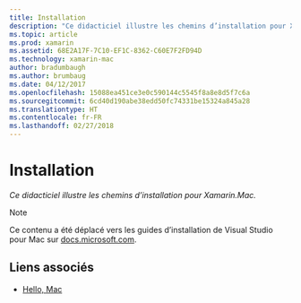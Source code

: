 ```yaml
---
title: Installation
description: "Ce didacticiel illustre les chemins d’installation pour Xamarin.Mac."
ms.topic: article
ms.prod: xamarin
ms.assetid: 68E2A17F-7C10-EF1C-8362-C60E7F2FD94D
ms.technology: xamarin-mac
author: bradumbaugh
ms.author: brumbaug
ms.date: 04/12/2017
ms.openlocfilehash: 15088ea451ce3e0c590144c5545f8a8e8d5f7c6a
ms.sourcegitcommit: 6cd40d190abe38edd50fc74331be15324a845a28
ms.translationtype: HT
ms.contentlocale: fr-FR
ms.lasthandoff: 02/27/2018
---
```

# <a name="installation"></a>Installation

_Ce didacticiel illustre les chemins d’installation pour Xamarin.Mac._

> [!NOTE]
> Ce contenu a été déplacé vers les guides d’installation de Visual Studio pour Mac sur [docs.microsoft.com](https://docs.microsoft.com/en-us/visualstudio/mac/installation).


## <a name="related-links"></a>Liens associés

- [Hello, Mac](~/mac/get-started/hello-mac.md)
